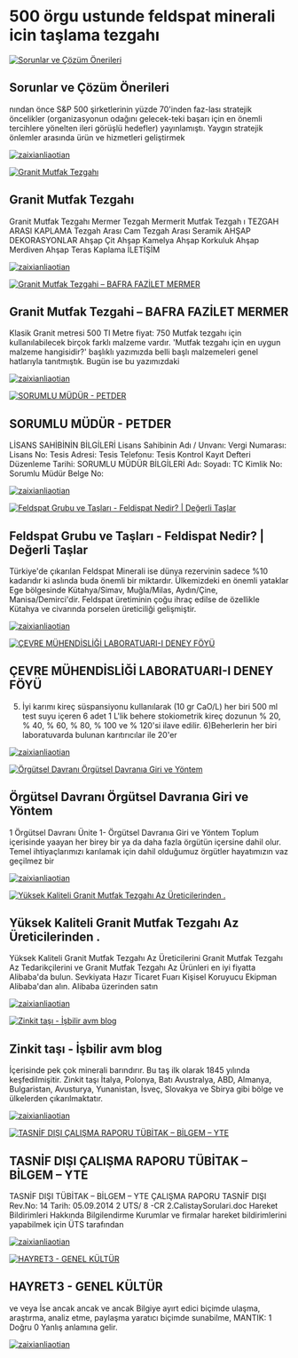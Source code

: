 # 500 örgu ustunde feldspat minerali icin taşlama tezgahı
<a href="https://mnn.zoosnet.net/LR/Chatpre.aspx?id=MNN94995150&p=https://topgrinding.com/" target="_blank">![Sorunlar ve Çözüm Önerileri](https://github.com/technlg/images/blob/main/66.jpg)</a>
## Sorunlar ve Çözüm Önerileri
nından önce S&P 500 şirketlerinin yüzde 70'inden faz-lası stratejik öncelikler (organizasyonun odağını gelecek-teki başarı için en önemli tercihlere yönelten ileri görüşlü hedefler) yayınlamıştı. Yaygın stratejik önlemler arasında ürün ve hizmetleri geliştirmek
<a href="https://mnn.zoosnet.net/LR/Chatpre.aspx?id=MNN94995150&p=https://topgrinding.com/" target="_blank"><img src="https://github.com/technlg/images/raw/main/chat11.jpg" alt="zaixianliaotian"/></a><a href="//whatsapp.shibangsoft.com/WhatsApp.php" ><img src="https://github.com/technlg/images/raw/main/chat11.png" alt=""></a>
<a href="https://mnn.zoosnet.net/LR/Chatpre.aspx?id=MNN94995150&p=https://topgrinding.com/" target="_blank">![Granit Mutfak Tezgahı](https://github.com/technlg/images/blob/main/22.jpg)</a>
## Granit Mutfak Tezgahı
Granit Mutfak Tezgahı Mermer Tezgah Mermerit Mutfak Tezgah ı TEZGAH ARASI KAPLAMA Tezgah Arası Cam Tezgah Arası Seramik AHŞAP DEKORASYONLAR Ahşap Çit Ahşap Kamelya Ahşap Korkuluk Ahşap Merdiven Ahşap Teras Kaplama İLETİŞİM 
<a href="https://mnn.zoosnet.net/LR/Chatpre.aspx?id=MNN94995150&p=https://topgrinding.com/" target="_blank"><img src="https://github.com/technlg/images/raw/main/chat11.jpg" alt="zaixianliaotian"/></a><a href="//whatsapp.shibangsoft.com/WhatsApp.php" ><img src="https://github.com/technlg/images/raw/main/chat11.png" alt=""></a>
<a href="https://mnn.zoosnet.net/LR/Chatpre.aspx?id=MNN94995150&p=https://topgrinding.com/" target="_blank">![Granit Mutfak Tezgahi – BAFRA FAZİLET MERMER](https://github.com/technlg/images/blob/main/3.jpg)</a>
## Granit Mutfak Tezgahi – BAFRA FAZİLET MERMER
Klasik Granit metresi 500 Tl Metre fiyat: 750 Mutfak tezgahı için kullanılabilecek birçok farklı malzeme vardır. 'Mutfak tezgahı için en uygun malzeme hangisidir?' başlıklı yazımızda belli başlı malzemeleri genel hatlarıyla tanıtmıştık. Bugün ise bu yazımızdaki 
<a href="https://mnn.zoosnet.net/LR/Chatpre.aspx?id=MNN94995150&p=https://topgrinding.com/" target="_blank"><img src="https://github.com/technlg/images/raw/main/chat11.jpg" alt="zaixianliaotian"/></a><a href="//whatsapp.shibangsoft.com/WhatsApp.php" ><img src="https://github.com/technlg/images/raw/main/chat11.png" alt=""></a>
<a href="https://mnn.zoosnet.net/LR/Chatpre.aspx?id=MNN94995150&p=https://topgrinding.com/" target="_blank">![SORUMLU MÜDÜR - PETDER](https://github.com/technlg/images/blob/main/54.jpg)</a>
## SORUMLU MÜDÜR - PETDER
LİSANS SAHİBİNİN BİLGİLERİ Lisans Sahibinin Adı / Unvanı: Vergi Numarası: Lisans No: Tesis Adresi: Tesis Telefonu: Tesis Kontrol Kayıt Defteri Düzenleme Tarihi: SORUMLU MÜDÜR BİLGİLERİ Adı: Soyadı: TC Kimlik No: Sorumlu Müdür Belge No: 
<a href="https://mnn.zoosnet.net/LR/Chatpre.aspx?id=MNN94995150&p=https://topgrinding.com/" target="_blank"><img src="https://github.com/technlg/images/raw/main/chat11.jpg" alt="zaixianliaotian"/></a><a href="//whatsapp.shibangsoft.com/WhatsApp.php" ><img src="https://github.com/technlg/images/raw/main/chat11.png" alt=""></a>
<a href="https://mnn.zoosnet.net/LR/Chatpre.aspx?id=MNN94995150&p=https://topgrinding.com/" target="_blank">![Feldspat Grubu ve Taşları - Feldispat Nedir? | Değerli Taşlar](https://github.com/technlg/images/blob/main/59.jpg)</a>
## Feldspat Grubu ve Taşları - Feldispat Nedir? | Değerli Taşlar
Türkiye'de çıkarılan Feldspat Minerali ise dünya rezervinin sadece %10 kadarıdır ki aslında buda önemli bir miktardır. Ülkemizdeki en önemli yataklar Ege bölgesinde Kütahya/Simav, Muğla/Milas, Aydın/Çine, Manisa/Demirci'dir. Feldspat üretiminin çoğu ihraç edilse de özellikle Kütahya ve civarında porselen üreticiliği gelişmiştir.
<a href="https://mnn.zoosnet.net/LR/Chatpre.aspx?id=MNN94995150&p=https://topgrinding.com/" target="_blank"><img src="https://github.com/technlg/images/raw/main/chat11.jpg" alt="zaixianliaotian"/></a><a href="//whatsapp.shibangsoft.com/WhatsApp.php" ><img src="https://github.com/technlg/images/raw/main/chat11.png" alt=""></a>
<a href="https://mnn.zoosnet.net/LR/Chatpre.aspx?id=MNN94995150&p=https://topgrinding.com/" target="_blank">![ÇEVRE MÜHENDİSLİĞİ LABORATUARI-I DENEY FÖYÜ](https://github.com/technlg/images/blob/main/59.jpg)</a>
## ÇEVRE MÜHENDİSLİĞİ LABORATUARI-I DENEY FÖYÜ
5) İyi karımı kireç süspansiyonu kullanılarak (10 gr CaO/L) her biri 500 ml test suyu içeren 6 adet 1 L'lik behere stokiometrik kireç dozunun % 20, % 40, % 60, % 80, % 100 ve % 120'si ilave edilir. 6)Beherlerin her biri laboratuvarda bulunan karıtırıcılar ile 20'er
<a href="https://mnn.zoosnet.net/LR/Chatpre.aspx?id=MNN94995150&p=https://topgrinding.com/" target="_blank"><img src="https://github.com/technlg/images/raw/main/chat11.jpg" alt="zaixianliaotian"/></a><a href="//whatsapp.shibangsoft.com/WhatsApp.php" ><img src="https://github.com/technlg/images/raw/main/chat11.png" alt=""></a>
<a href="https://mnn.zoosnet.net/LR/Chatpre.aspx?id=MNN94995150&p=https://topgrinding.com/" target="_blank">![Örgütsel Davranı Örgütsel Davranıa Giri ve Yöntem](https://github.com/technlg/images/blob/main/52.jpg)</a>
## Örgütsel Davranı Örgütsel Davranıa Giri ve Yöntem
1 Örgütsel Davranı Ünite 1- Örgütsel Davranıa Giri ve Yöntem Toplum içerisinde yaayan her birey bir ya da daha fazla örgütün içersine dahil olur. Temel ihtiyaçlarımızı karılamak için dahil olduğumuz örgütler hayatımızın vaz geçilmez bir
<a href="https://mnn.zoosnet.net/LR/Chatpre.aspx?id=MNN94995150&p=https://topgrinding.com/" target="_blank"><img src="https://github.com/technlg/images/raw/main/chat11.jpg" alt="zaixianliaotian"/></a><a href="//whatsapp.shibangsoft.com/WhatsApp.php" ><img src="https://github.com/technlg/images/raw/main/chat11.png" alt=""></a>
<a href="https://mnn.zoosnet.net/LR/Chatpre.aspx?id=MNN94995150&p=https://topgrinding.com/" target="_blank">![Yüksek Kaliteli Granit Mutfak Tezgahı Az Üreticilerinden .](https://github.com/technlg/images/blob/main/5.jpg)</a>
## Yüksek Kaliteli Granit Mutfak Tezgahı Az Üreticilerinden .
Yüksek Kaliteli Granit Mutfak Tezgahı Az Üreticilerini Granit Mutfak Tezgahı Az Tedarikçilerini ve Granit Mutfak Tezgahı Az Ürünleri en iyi fiyatta Alibaba'da bulun. Sevkiyata Hazır Ticaret Fuarı Kişisel Koruyucu Ekipman Alibaba'dan alın. Alibaba üzerinden satın
<a href="https://mnn.zoosnet.net/LR/Chatpre.aspx?id=MNN94995150&p=https://topgrinding.com/" target="_blank"><img src="https://github.com/technlg/images/raw/main/chat11.jpg" alt="zaixianliaotian"/></a><a href="//whatsapp.shibangsoft.com/WhatsApp.php" ><img src="https://github.com/technlg/images/raw/main/chat11.png" alt=""></a>
<a href="https://mnn.zoosnet.net/LR/Chatpre.aspx?id=MNN94995150&p=https://topgrinding.com/" target="_blank">![Zinkit taşı - İşbilir avm blog](https://github.com/technlg/images/blob/main/12.jpg)</a>
## Zinkit taşı - İşbilir avm blog
İçerisinde pek çok minerali barındırır. Bu taş ilk olarak 1845 yılında keşfedilmişitir. Zinkit taşı İtalya, Polonya, Batı Avustralya, ABD, Almanya, Bulgaristan, Avusturya, Yunanistan, İsveç, Slovakya ve Sbirya gibi bölge ve ülkelerden çıkarılmaktatır.
<a href="https://mnn.zoosnet.net/LR/Chatpre.aspx?id=MNN94995150&p=https://topgrinding.com/" target="_blank"><img src="https://github.com/technlg/images/raw/main/chat11.jpg" alt="zaixianliaotian"/></a><a href="//whatsapp.shibangsoft.com/WhatsApp.php" ><img src="https://github.com/technlg/images/raw/main/chat11.png" alt=""></a>
<a href="https://mnn.zoosnet.net/LR/Chatpre.aspx?id=MNN94995150&p=https://topgrinding.com/" target="_blank">![TASNİF DIŞI ÇALIŞMA RAPORU TÜBİTAK – BİLGEM – YTE](https://github.com/technlg/images/blob/main/48.jpg)</a>
## TASNİF DIŞI ÇALIŞMA RAPORU TÜBİTAK – BİLGEM – YTE
TASNİF DIŞI TÜBİTAK – BİLGEM – YTE ÇALIŞMA RAPORU TASNİF DIŞI Rev.No: 14 Tarih: 05.09.2014 2 UTS/ 8 -CR 2.CalistaySorulari.doc Hareket Bildirimleri Hakkında Bilgilendirme Kurumlar ve firmalar hareket bildirimlerini yapabilmek için ÜTS tarafından
<a href="https://mnn.zoosnet.net/LR/Chatpre.aspx?id=MNN94995150&p=https://topgrinding.com/" target="_blank"><img src="https://github.com/technlg/images/raw/main/chat11.jpg" alt="zaixianliaotian"/></a><a href="//whatsapp.shibangsoft.com/WhatsApp.php" ><img src="https://github.com/technlg/images/raw/main/chat11.png" alt=""></a>
<a href="https://mnn.zoosnet.net/LR/Chatpre.aspx?id=MNN94995150&p=https://topgrinding.com/" target="_blank">![HAYRET3 - GENEL KÜLTÜR](https://github.com/technlg/images/blob/main/40.jpg)</a>
## HAYRET3 - GENEL KÜLTÜR
ve veya İse ancak ancak ve ancak Bilgiye ayırt edici biçimde ulaşma, araştırma, analiz etme, paylaşma yaratıcı biçimde sunabilme, MANTIK: 1 Doğru 0 Yanlış anlamına gelir.
<a href="https://mnn.zoosnet.net/LR/Chatpre.aspx?id=MNN94995150&p=https://topgrinding.com/" target="_blank"><img src="https://github.com/technlg/images/raw/main/chat11.jpg" alt="zaixianliaotian"/></a><a href="//whatsapp.shibangsoft.com/WhatsApp.php" ><img src="https://github.com/technlg/images/raw/main/chat11.png" alt=""></a>
